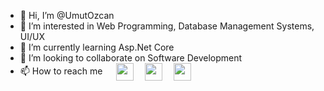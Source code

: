 - 👋 Hi, I’m @UmutOzcan
- 👀 I’m interested in Web Programming, Database Management Systems, UI/UX
- 🌱 I’m currently learning Asp.Net Core
- 💞️ I’m looking to collaborate on Software Development
- 📫 How to reach me &emsp; [<img height="28" width="28" src="https://unpkg.com/simple-icons@v6/icons/twitter.svg" align="center" />][twitter]
&emsp;[<img height="28" width="28" src="https://unpkg.com/simple-icons@v6/icons/linkedin.svg" align="center"/>][linkedin]
&emsp;[<img height="28" width="28" src="https://unpkg.com/simple-icons@v6/icons/instagram.svg" align="center"/>][instagram]



[twitter]: https://twitter.com/balimcayvarmi
[linkedin]: https://www.linkedin.com/in/umut-yusuf-%C3%B6zcan-6b035a1a4/
[instagram]: https://www.instagram.com/umutysff
